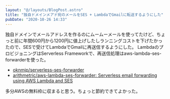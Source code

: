 ```yaml
---
layout: "@/layouts/BlogPost.astro"
title: "独自ドメインメアド宛のメールをSES + LambdaでGmailに転送するようにした"
pubDate: "2020-10-26 14:33"
---
```

独自ドメインでメールアドレスを作るのにムームーメールを使ってたけど、ちょっと前に年間600円から1200円に値上げしたしランニングコストを下げたかったので、SESで受けてLambdaでGmailに再送信するようにした。
LambdaのプロビジョニングはServerless Frameworkで、再送信処理はaws-lambda-ses-forwarderを使った。

- [oknmjp/serverless-ses-forwarder](https://github.com/oknmjp/serverless-ses-forwarder)
- [arithmetric/aws-lambda-ses-forwarder: Serverless email forwarding using AWS Lambda and SES](https://github.com/arithmetric/aws-lambda-ses-forwarder)

多分AWSの無料枠に収まると思う。ちょっと節約できてよかった。
